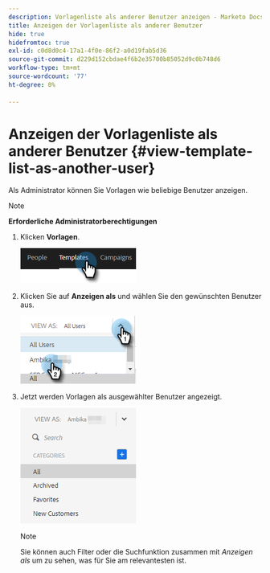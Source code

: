 ```yaml
---
description: Vorlagenliste als anderer Benutzer anzeigen - Marketo Docs - Produktdokumentation
title: Anzeigen der Vorlagenliste als anderer Benutzer
hide: true
hidefromtoc: true
exl-id: c0d8d0c4-17a1-4f0e-86f2-a0d19fab5d36
source-git-commit: d229d152cbdae4f6b2e35700b85052d9c0b748d6
workflow-type: tm+mt
source-wordcount: '77'
ht-degree: 0%

---
```


# Anzeigen der Vorlagenliste als anderer Benutzer {#view-template-list-as-another-user}

Als Administrator können Sie Vorlagen wie beliebige Benutzer anzeigen.

>[!NOTE]
>
>**Erforderliche Administratorberechtigungen**

1. Klicken **Vorlagen**.

   ![](assets/view-template-list-as-another-user-1.png)

1. Klicken Sie auf **Anzeigen als** und wählen Sie den gewünschten Benutzer aus.

   ![](assets/view-template-list-as-another-user-2.png)

1. Jetzt werden Vorlagen als ausgewählter Benutzer angezeigt.

   ![](assets/view-template-list-as-another-user-3.png)

   >[!NOTE]
   >
   >Sie können auch Filter oder die Suchfunktion zusammen mit _Anzeigen als_ um zu sehen, was für Sie am relevantesten ist.
